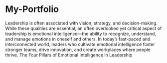 # My-Portfolio

Leadership is often associated with vision, strategy, and decision-making. While these qualities are essential, an often overlooked yet critical aspect of leadership is emotional intelligence—the ability to recognize, understand, and manage emotions in oneself and others. In today’s fast-paced and interconnected world, leaders who cultivate emotional intelligence foster stronger teams, drive innovation, and create workplaces where people thrive.
The Four Pillars of Emotional Intelligence in Leadership
